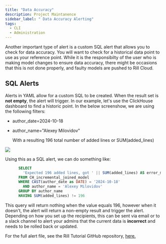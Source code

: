 ```yaml
---
title: "Data Accuracy"
description: Project Maintanence
sidebar_label: " Data Accuracy Alerting"
tags:
  - CLI
  - Administration
---
```


Another important type of alert is a custom SQL alert that allows you to check for data accuracy. You will want to check for a historical data point to use as your reference point. While it is the responsibilty of the user who is making model changes to ensure data accuracy, there might be occasions that this is not done properly, and faulty models are pushed to Rill Cloud. 

## SQL Alerts
Alerts in YAML allow for a custom SQL to be created. When the result set is **not empty**, the alert will trigger. In our example, let's use the ClickHouse dashboard to find a historic point. In the below screenshow, we are using the following filters:
- author_date=2024-10-18
- author_name="Alexey Milovidov"
  
  With a resulting 196 total number of added lines or SUM(added_lines)


<img src = '/img/tutorials/alert/alert-sql.png' class='rounded-gif' />
<br />

Using this as a SQL alert, we can do something like:
```SQL
      SELECT 
        'Expected 196 added lines, got ' || SUM(added_lines) AS error_message
      FROM CH_incremental_joined_model
      WHERE CAST(author_date as DATE) = '2024-10-18'
        AND author_name = 'Alexey Milovidov'
      GROUP BY author_name
      HAVING SUM(added_lines) != 196
```

This query will return nothing when the value equals 196, however when it doesn't, the alert will return a non-empty result and trigger the alert. Depending on how you set up the recipients, this can be sent via email or to a slack channel to alert your admins that the current data is **incorrect** and needs to be rolled back or updated.

For the full alert file, see the Rill Tutorial GitHub repository, [here.](https://github.com/rilldata/rill-examples/tree/demo/my-rill-tutorial)